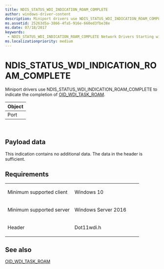 ```yaml
---
title: NDIS_STATUS_WDI_INDICATION_ROAM_COMPLETE
author: windows-driver-content
description: Miniport drivers use NDIS_STATUS_WDI_INDICATION_ROAM_COMPLETE to indicate the completion of OID_WDI_TASK_ROAM.
ms.assetid: 25263d5a-3866-4fa5-916e-660ed3fbe38e
ms.date: 07/18/2017
keywords:
 - NDIS_STATUS_WDI_INDICATION_ROAM_COMPLETE Network Drivers Starting with Windows Vista
ms.localizationpriority: medium
---
```


# NDIS\_STATUS\_WDI\_INDICATION\_ROAM\_COMPLETE


Miniport drivers use NDIS\_STATUS\_WDI\_INDICATION\_ROAM\_COMPLETE to indicate the completion of [OID\_WDI\_TASK\_ROAM](oid-wdi-task-roam.md).

| Object |
|--------|
| Port   |

 

## Payload data


This indication contains no additional data. The data in the header is sufficient.

Requirements
------------

<table>
<colgroup>
<col width="50%" />
<col width="50%" />
</colgroup>
<tbody>
<tr class="odd">
<td><p>Minimum supported client</p></td>
<td><p>Windows 10</p></td>
</tr>
<tr class="even">
<td><p>Minimum supported server</p></td>
<td><p>Windows Server 2016</p></td>
</tr>
<tr class="odd">
<td><p>Header</p></td>
<td>Dot11wdi.h</td>
</tr>
</tbody>
</table>

## See also


[OID\_WDI\_TASK\_ROAM](oid-wdi-task-roam.md)

 

 




